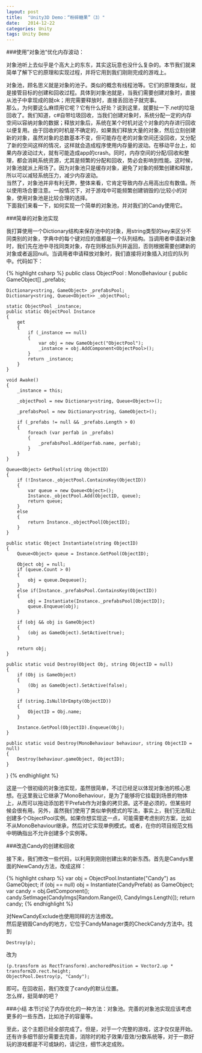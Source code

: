 ```yaml
---
layout: post
title:  "Unity3D Demo：“粉碎糖果”（3）"
date:   2014-12-22
categories: Unity
tags: Unity Demo
---
```


###使用”对象池“优化内存波动：

<!-- begin_summary -->

对象池听上去似乎是个高大上的东东，其实这玩意也没什么复杂的。本节我们就来简单了解下它的原理和实现过程，并将它用到我们刚刚完成的游戏上。

<!-- end_summary -->

对象池，顾名思义就是对象的池子。类似的概念有线程池等。它们的原理类似，就是接管目标的创建和回收过程。具体到对象池就是，当我们需要创建对象时，直接从池子中拿现成的就ok；用完需要释放时，直接丢回池子就完事。<br>
那么，为何要这么麻烦用它呢？它有什么好处？说到这里，就要扯一下.net的垃圾回收了。我们知道，c#自带垃圾回收，当我们创建对象时，系统分配一定的内存空间以容纳对象的数据；释放对象后，系统在某个时机对这个对象的内存进行回收以便复用。由于回收的时机是不确定的，如果我们释放大量的对象，然后立刻创建新的对象，虽然对象的总数基本不变，但可能存在老的对象空间还没回收，又分配了新的空间这样的情况，这样就会造成程序使用内存量的波动。在移动平台上，如果内存波动过大，就有可能造成app的crash。同时，内存空间的分配/回收和整理，都会消耗系统资源，尤其是频繁的分配和回收，势必会影响到性能。这时候，对象池就派上用场了。因为对象池只是缓存对象，避免了对象的频繁创建和释放，所以可以减轻系统压力，减少内存波动。<br>
当然了，对象池并非有利无弊，整体来看，它肯定导致内存占用高出应有数值。所以使用场合要注意。一般情况下，对于游戏中可能频繁创建销毁的/比较小的对象，使用对象池是比较合理的选择。<br>
下面我们来看一下，如何实现一个简单的对象池，并对我们的Candy使用它。<br>

###简单的对象池实现

我打算使用一个Dictionary结构来保存池中的对象，用string类型的key来区分不同类别的对象，字典中的每个键对应的值都是一个队列结构。当调用者申请新对象时，我们先在池中寻找同类对象，存在则移出队列并返回，否则根据需要创建新的对象或者返回null。当调用者申请释放对象时，我们直接将对象插入对应的队列中。代码如下：<br>

{% highlight csharp %}
public class ObjectPool : MonoBehaviour
{
    public GameObject[] _prefabs;

    Dictionary<string, GameObject> _prefabsPool;
    Dictionary<string, Queue<Object>> _objectPool;

    static ObjectPool _instance;
    public static ObjectPool Instance
    {
        get
        {
            if (_instance == null)
            {
                var obj = new GameObject("ObjectPool");
                _instance = obj.AddComponent<ObjectPool>();
            }
            return _instance;
        }
    }

    void Awake()
    {
        _instance = this;

        _objectPool = new Dictionary<string, Queue<Object>>();

        _prefabsPool = new Dictionary<string, GameObject>();

        if (_prefabs != null && _prefabs.Length > 0)
        {
            foreach (var perfab in _prefabs)
            {
                _prefabsPool.Add(perfab.name, perfab);
            }
        }
    }

    Queue<Object> GetPool(string ObjectID)
    {
        if (!Instance._objectPool.ContainsKey(ObjectID))
        {
            var queue = new Queue<Object>();
            Instance._objectPool.Add(ObjectID, queue);
            return queue;
        }
        else
        {
            return Instance._objectPool[ObjectID];
        }
    }

    public static Object Instantiate(string ObjectID)
    {
        Queue<Object> queue = Instance.GetPool(ObjectID);
        
        Object obj = null;
        if (queue.Count > 0)
        {
            obj = queue.Dequeue();
        }
        else if(Instance._prefabsPool.ContainsKey(ObjectID))
        {
            obj = Instantiate(Instance._prefabsPool[ObjectID]);
            queue.Enqueue(obj);
        }

        if (obj && obj is GameObject)
        {
            (obj as GameObject).SetActive(true);
        }

        return obj;
    }

    public static void Destroy(Object Obj, string ObjectID = null)
    {
        if (Obj is GameObject)
        {
            (Obj as GameObject).SetActive(false);
        }

        if (string.IsNullOrEmpty(ObjectID))
        {
            ObjectID = Obj.name;
        }

        Instance.GetPool(ObjectID).Enqueue(Obj);
    }

    public static void Destroy(MonoBehaviour behaviour, string ObjectID = null)
    {
        Destroy(behaviour.gameObject, ObjectID);
    }
}
{% endhighlight %}

这是一个很初级的对象池实现，虽然很简单，不过已经足以体现对象池的核心思想。在这里我让它继承了MonoBehaviour，是为了能够将它挂载到场景的物体上，从而可以拖动添加若干Prefab作为对象的拷贝源。这不是必须的，但某些时候会很有用。另外，虽然我们使用了类似单例模式的写法，事实上，我们无法阻止创建多个ObjectPool实例。如果你想实现这一点，可能需要考虑别的方案，比如不从MonoBehaviour继承，然后对它实现单例模式。或者，在你的项目规范文档中明确指出不允许创建多个实例等。<br>

###改造Candy的创建和回收

接下来，我们修改一些代码，以利用到刚刚创建出来的新东西。首先是Candys里面的NewCandy方法，改成这样：

{% highlight csharp %}
    var obj = ObjectPool.Instantiate("Candy") as GameObject;
    if (obj == null) obj = Instantiate(CandyPrefab) as GameObject;
    var candy = obj.GetComponent<Candy>();
    candy.SetImage(CandyImgs[Random.Range(0, CandyImgs.Length)]);
    return candy;
{% endhighlight %}

对NewCandyExclude也使用同样的方法修改。<br>
然后是销毁Candy的地方，它位于CandyManager类的CheckCandy方法中。找到<br>

    Destroy(p);

改为

    (p.transform as RectTransform).anchoredPosition = Vector2.up * transform2D.rect.height;
    ObjectPool.Destroy(p, "Candy");

即可。在回收前，我们改变了candy的默认位置。<br>
怎么样，挺简单的吧？

###小结
本节讨论了内存优化的一种方法：对象池。完善的对象池实现应该考虑更多的一些东西，比如池子的容量等。<br>

至此，这个主题已经全部完成了。但是，对于一个完整的游戏，这才仅仅是开始。还有许多细节部分需要去完善，消除时的粒子效果/音效/分数系统等，对于一款好玩的游戏都是不可或缺的，请记住，细节决定成败。<br>
